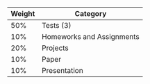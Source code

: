 

| Weight | Category                        |
|--------|---------------------------------|
|   50%  |     Tests (3)                   |
|   10%  |  Homeworks and Assignments      |
|   20%  |   Projects                      |
|   10%  |   Paper       |
|   10%  |   Presentation       |

